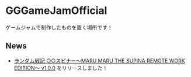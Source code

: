 # GGGameJamOfficial
ゲームジャムで制作したものを置く場所です！

## News
- [ランダム戦記 ○○スピナー～MARU MARU THE SUPINA REMOTE WORK EDITION～ v1.0.0](https://github.com/Hikeshi/GGGameJamOfficial/releases/edit/MaruMaruSpiner-v1.0.0) をリリースしました！
